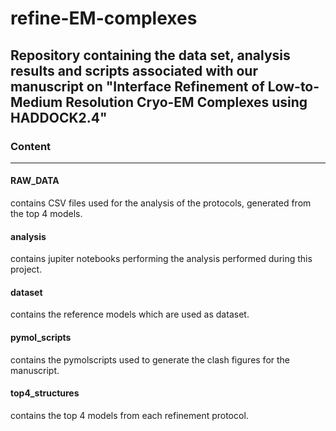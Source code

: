 # refine-EM-complexes
Repository containing the data set, analysis results and scripts associated with our manuscript on "Interface Refinement of Low-to-Medium Resolution Cryo-EM Complexes using HADDOCK2.4"
-------
### Content
___
#### RAW_DATA
contains CSV files used for the analysis of the protocols, generated from the top 4 models.
#### analysis
contains jupiter notebooks performing the analysis performed during this project.
#### dataset
contains the reference models which are used as dataset.
#### pymol_scripts
contains the pymolscripts used to generate the clash figures for the manuscript.
#### top4_structures
contains the top 4 models from each refinement protocol.
